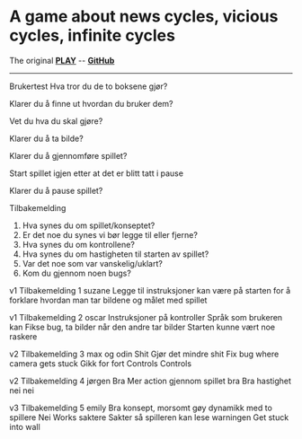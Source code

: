 # A game about news cycles, vicious cycles, infinite cycles

The original 
**[PLAY](https://ncase.itch.io/wbwwb)** -- **[GitHub](https://github.com/ncase/wbwwb)**

---

Brukertest 
  Hva tror du de to boksene gjør?
  
  Klarer du å finne ut hvordan du bruker dem?
  
  Vet du hva du skal gjøre?
  
  Klarer du å ta bilde?
  
  Klarer du å gjennomføre spillet?
  
  Start spillet igjen etter at det er blitt tatt i pause
  
  Klarer du å pause spillet?


Tilbakemelding 
1. Hva synes du om spillet/konseptet? 
2. Er det noe du synes vi bør legge til eller fjerne? 
3. Hva synes du om kontrollene? 
4. Hva synes du om hastigheten til starten av spillet? 
5. Var det noe som var vanskelig/uklart? 
6. Kom du gjennom noen bugs?


v1
Tilbakemelding 1 suzane
Legge til instruksjoner kan være på starten for å forklare hvordan man tar bildene og målet med spillet

v1
Tilbakemelding 2 oscar
Instruksjoner på kontroller
Språk som brukeren kan
Fikse bug, ta bilder når den andre tar bilder
Starten kunne vært noe raskere 

v2
Tilbakemelding 3 max og odin
Shit
Gjør det mindre shit
Fix bug where camera gets stuck
Gikk for fort 
Controls
Controls

v2
Tilbakemelding 4 jørgen
Bra
Mer action gjennom spillet
bra
Bra hastighet
nei
nei

v3
Tilbakemelding 5 emily 
Bra konsept, morsomt gøy dynamikk med to spillere
Nei
Works
saktere
Sakter så spilleren kan lese warningen 
Get stuck into wall

